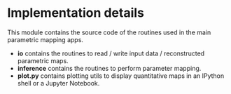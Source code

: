 # Implementation details
This module contains the source code of the routines used in the main parametric mapping apps.

- **io**  contains the routines to read / write input data / reconstructed parametric maps.
- **inference** contains the routines to perform parameter mapping.
- **plot.py** contains plotting utils to display quantitative maps in an IPython shell or a Jupyter Notebook.
